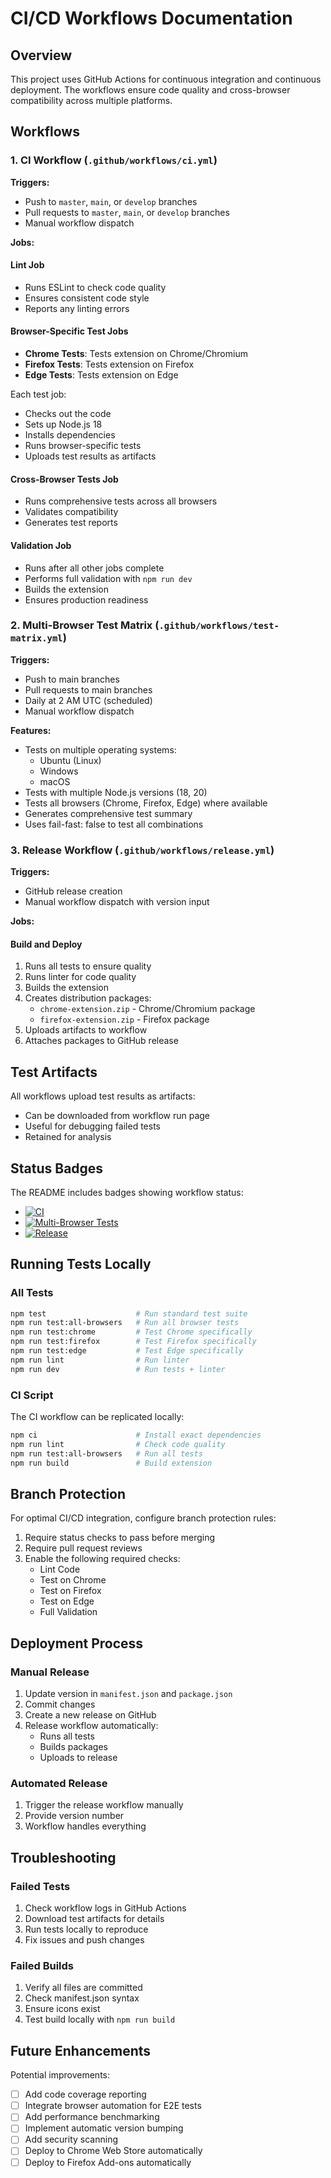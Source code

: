# CI/CD Workflows Documentation

## Overview

This project uses GitHub Actions for continuous integration and continuous deployment. The workflows ensure code quality and cross-browser compatibility across multiple platforms.

## Workflows

### 1. CI Workflow (`.github/workflows/ci.yml`)

**Triggers:**
- Push to `master`, `main`, or `develop` branches
- Pull requests to `master`, `main`, or `develop` branches
- Manual workflow dispatch

**Jobs:**

#### Lint Job
- Runs ESLint to check code quality
- Ensures consistent code style
- Reports any linting errors

#### Browser-Specific Test Jobs
- **Chrome Tests**: Tests extension on Chrome/Chromium
- **Firefox Tests**: Tests extension on Firefox
- **Edge Tests**: Tests extension on Edge

Each test job:
- Checks out the code
- Sets up Node.js 18
- Installs dependencies
- Runs browser-specific tests
- Uploads test results as artifacts

#### Cross-Browser Tests Job
- Runs comprehensive tests across all browsers
- Validates compatibility
- Generates test reports

#### Validation Job
- Runs after all other jobs complete
- Performs full validation with `npm run dev`
- Builds the extension
- Ensures production readiness

### 2. Multi-Browser Test Matrix (`.github/workflows/test-matrix.yml`)

**Triggers:**
- Push to main branches
- Pull requests to main branches
- Daily at 2 AM UTC (scheduled)
- Manual workflow dispatch

**Features:**
- Tests on multiple operating systems:
  - Ubuntu (Linux)
  - Windows
  - macOS
- Tests with multiple Node.js versions (18, 20)
- Tests all browsers (Chrome, Firefox, Edge) where available
- Generates comprehensive test summary
- Uses fail-fast: false to test all combinations

### 3. Release Workflow (`.github/workflows/release.yml`)

**Triggers:**
- GitHub release creation
- Manual workflow dispatch with version input

**Jobs:**

#### Build and Deploy
1. Runs all tests to ensure quality
2. Runs linter for code quality
3. Builds the extension
4. Creates distribution packages:
   - `chrome-extension.zip` - Chrome/Chromium package
   - `firefox-extension.zip` - Firefox package
5. Uploads artifacts to workflow
6. Attaches packages to GitHub release

## Test Artifacts

All workflows upload test results as artifacts:
- Can be downloaded from workflow run page
- Useful for debugging failed tests
- Retained for analysis

## Status Badges

The README includes badges showing workflow status:
- [![CI](https://github.com/shawal-mbalire/music-removal-extension/workflows/CI/badge.svg)](https://github.com/shawal-mbalire/music-removal-extension/actions/workflows/ci.yml)
- [![Multi-Browser Tests](https://github.com/shawal-mbalire/music-removal-extension/workflows/Multi-Browser%20Test%20Matrix/badge.svg)](https://github.com/shawal-mbalire/music-removal-extension/actions/workflows/test-matrix.yml)
- [![Release](https://github.com/shawal-mbalire/music-removal-extension/workflows/Release/badge.svg)](https://github.com/shawal-mbalire/music-removal-extension/actions/workflows/release.yml)

## Running Tests Locally

### All Tests
```bash
npm test                    # Run standard test suite
npm run test:all-browsers   # Run all browser tests
npm run test:chrome         # Test Chrome specifically
npm run test:firefox        # Test Firefox specifically
npm run test:edge           # Test Edge specifically
npm run lint                # Run linter
npm run dev                 # Run tests + linter
```

### CI Script
The CI workflow can be replicated locally:
```bash
npm ci                      # Install exact dependencies
npm run lint                # Check code quality
npm run test:all-browsers   # Run all tests
npm run build               # Build extension
```

## Branch Protection

For optimal CI/CD integration, configure branch protection rules:

1. Require status checks to pass before merging
2. Require pull request reviews
3. Enable the following required checks:
   - Lint Code
   - Test on Chrome
   - Test on Firefox
   - Test on Edge
   - Full Validation

## Deployment Process

### Manual Release
1. Update version in `manifest.json` and `package.json`
2. Commit changes
3. Create a new release on GitHub
4. Release workflow automatically:
   - Runs all tests
   - Builds packages
   - Uploads to release

### Automated Release
1. Trigger the release workflow manually
2. Provide version number
3. Workflow handles everything

## Troubleshooting

### Failed Tests
1. Check workflow logs in GitHub Actions
2. Download test artifacts for details
3. Run tests locally to reproduce
4. Fix issues and push changes

### Failed Builds
1. Verify all files are committed
2. Check manifest.json syntax
3. Ensure icons exist
4. Test build locally with `npm run build`

## Future Enhancements

Potential improvements:
- [ ] Add code coverage reporting
- [ ] Integrate browser automation for E2E tests
- [ ] Add performance benchmarking
- [ ] Implement automatic version bumping
- [ ] Add security scanning
- [ ] Deploy to Chrome Web Store automatically
- [ ] Deploy to Firefox Add-ons automatically
